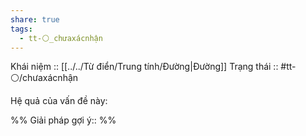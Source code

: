 ```yaml
---
share: true
tags:
  - tt-⚪_chưaxácnhận
---
```


Khái niệm :: [[../../Từ điển/Trung tính/Đường|Đường]]
Trạng thái :: #tt-⚪/chưaxácnhận

Hệ quả của vấn đề này:


%%
Giải pháp gợi ý:: 
%%

